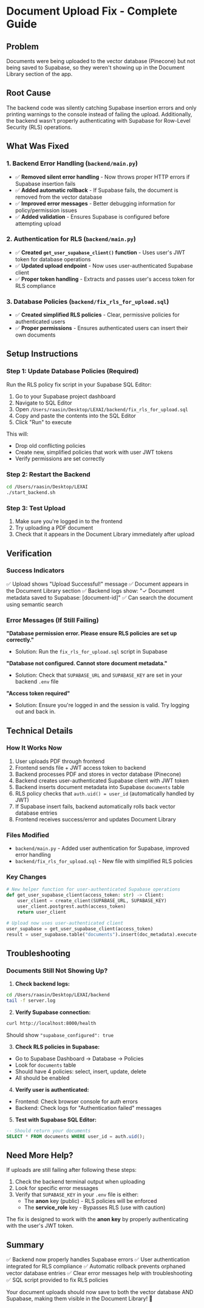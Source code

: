 # Document Upload Fix - Complete Guide

## Problem
Documents were being uploaded to the vector database (Pinecone) but not being saved to Supabase, so they weren't showing up in the Document Library section of the app.

## Root Cause
The backend code was silently catching Supabase insertion errors and only printing warnings to the console instead of failing the upload. Additionally, the backend wasn't properly authenticating with Supabase for Row-Level Security (RLS) operations.

## What Was Fixed

### 1. Backend Error Handling (`backend/main.py`)
- ✅ **Removed silent error handling** - Now throws proper HTTP errors if Supabase insertion fails
- ✅ **Added automatic rollback** - If Supabase fails, the document is removed from the vector database
- ✅ **Improved error messages** - Better debugging information for policy/permission issues
- ✅ **Added validation** - Ensures Supabase is configured before attempting upload

### 2. Authentication for RLS (`backend/main.py`)
- ✅ **Created `get_user_supabase_client()` function** - Uses user's JWT token for database operations
- ✅ **Updated upload endpoint** - Now uses user-authenticated Supabase client
- ✅ **Proper token handling** - Extracts and passes user's access token for RLS compliance

### 3. Database Policies (`backend/fix_rls_for_upload.sql`)
- ✅ **Created simplified RLS policies** - Clear, permissive policies for authenticated users
- ✅ **Proper permissions** - Ensures authenticated users can insert their own documents

## Setup Instructions

### Step 1: Update Database Policies (Required)
Run the RLS policy fix script in your Supabase SQL Editor:

1. Go to your Supabase project dashboard
2. Navigate to SQL Editor
3. Open `/Users/raasin/Desktop/LEXAI/backend/fix_rls_for_upload.sql`
4. Copy and paste the contents into the SQL Editor
5. Click "Run" to execute

This will:
- Drop old conflicting policies
- Create new, simplified policies that work with user JWT tokens
- Verify permissions are set correctly

### Step 2: Restart the Backend
```bash
cd /Users/raasin/Desktop/LEXAI
./start_backend.sh
```

### Step 3: Test Upload
1. Make sure you're logged in to the frontend
2. Try uploading a PDF document
3. Check that it appears in the Document Library immediately after upload

## Verification

### Success Indicators
✅ Upload shows "Upload Successful!" message
✅ Document appears in the Document Library section
✅ Backend logs show: "✓ Document metadata saved to Supabase: [document-id]"
✅ Can search the document using semantic search

### Error Messages (If Still Failing)

**"Database permission error. Please ensure RLS policies are set up correctly."**
- Solution: Run the `fix_rls_for_upload.sql` script in Supabase

**"Database not configured. Cannot store document metadata."**
- Solution: Check that `SUPABASE_URL` and `SUPABASE_KEY` are set in your backend `.env` file

**"Access token required"**
- Solution: Ensure you're logged in and the session is valid. Try logging out and back in.

## Technical Details

### How It Works Now
1. User uploads PDF through frontend
2. Frontend sends file + JWT access token to backend
3. Backend processes PDF and stores in vector database (Pinecone)
4. Backend creates user-authenticated Supabase client with JWT token
5. Backend inserts document metadata into Supabase `documents` table
6. RLS policy checks that `auth.uid() = user_id` (automatically handled by JWT)
7. If Supabase insert fails, backend automatically rolls back vector database entries
8. Frontend receives success/error and updates Document Library

### Files Modified
- `backend/main.py` - Added user authentication for Supabase, improved error handling
- `backend/fix_rls_for_upload.sql` - New file with simplified RLS policies

### Key Changes
```python
# New helper function for user-authenticated Supabase operations
def get_user_supabase_client(access_token: str) -> Client:
    user_client = create_client(SUPABASE_URL, SUPABASE_KEY)
    user_client.postgrest.auth(access_token)
    return user_client

# Upload now uses user-authenticated client
user_supabase = get_user_supabase_client(access_token)
result = user_supabase.table("documents").insert(doc_metadata).execute()
```

## Troubleshooting

### Documents Still Not Showing Up?

1. **Check backend logs:**
```bash
cd /Users/raasin/Desktop/LEXAI/backend
tail -f server.log
```

2. **Verify Supabase connection:**
```bash
curl http://localhost:8000/health
```
Should show `"supabase_configured": true`

3. **Check RLS policies in Supabase:**
- Go to Supabase Dashboard → Database → Policies
- Look for `documents` table
- Should have 4 policies: select, insert, update, delete
- All should be enabled

4. **Verify user is authenticated:**
- Frontend: Check browser console for auth errors
- Backend: Check logs for "Authentication failed" messages

5. **Test with Supabase SQL Editor:**
```sql
-- Should return your documents
SELECT * FROM documents WHERE user_id = auth.uid();
```

## Need More Help?

If uploads are still failing after following these steps:

1. Check the backend terminal output when uploading
2. Look for specific error messages
3. Verify that `SUPABASE_KEY` in your `.env` file is either:
   - The **anon** key (public) - RLS policies will be enforced
   - The **service_role** key - Bypasses RLS (use with caution)

The fix is designed to work with the **anon key** by properly authenticating with the user's JWT token.

## Summary

✅ Backend now properly handles Supabase errors
✅ User authentication integrated for RLS compliance
✅ Automatic rollback prevents orphaned vector database entries
✅ Clear error messages help with troubleshooting
✅ SQL script provided to fix RLS policies

Your document uploads should now save to both the vector database AND Supabase, making them visible in the Document Library! 🎉


